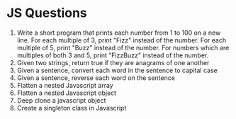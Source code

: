 # JS Questions

<ol>
  <li>Write a short program that prints each number from 1 to 100 on a new line. For each multiple of 3, print "Fizz" instead of the number. For each multiple of 5, print "Buzz" instead of the number. For numbers which are multiples of both 3 and 5, print "FizzBuzz" instead of the number. </li>
  <li>Given two strings, return true if they are anagrams of one another</li>
  <li>Given a sentence, convert each word in the sentence to capital case</li>
  <li>Given a sentence, reverse each word on the sentence</li>
  <li>Flatten a nested Javascript array</li>
  <li>Flatten a nested Javascript object</li>   
  <li>Deep clone a javascript object</li>
  <li>Create a singleton class in Javascript</li>
</ol>
